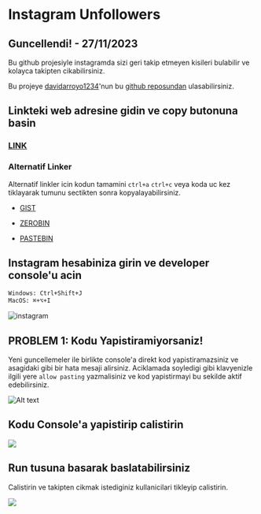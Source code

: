 # Instagram Unfollowers

## Guncellendi! - 27/11/2023

Bu github projesiyle instagramda sizi geri takip etmeyen kisileri bulabilir ve kolayca takipten cikabilirsiniz.

Bu projeye [davidarroyo1234](https://github.com/davidarroyo1234)'nun bu [github reposundan](https://github.com/davidarroyo1234/InstagramUnfollowers) ulasabilirsiniz.

## Linkteki web adresine gidin ve copy butonuna basin

### [LINK ](https://davidarroyo1234.github.io/InstagramUnfollowers/)

### Alternatif Linker

Alternatif linkler icin kodun tamamini `ctrl+a` `ctrl+c` veya koda uc kez tiklayarak tumunu sectikten sonra kopyalayabilirsiniz.

- [GIST](https://gist.githubusercontent.com/cobanov/5804dc3e9deb6b07ede82207102b5562/raw/2156dacc8727559654183757e5ef39b8ebb4010d/unfollowers)

- [ZEROBIN](https://zerobin.net/?505411b9c44fe0a7#ueNIjXVBswk+LdE/6jxYy8P9EWin24SrWI9FmDBWdIo=)

- [PASTEBIN](https://pastebin.com/qGB93W4B)

## Instagram hesabiniza girin ve developer console'u acin

```bash
Windows: Ctrl+Shift+J
MacOS: ⌘+⌥+I
```

![instagram](assets/instagram.png)

## PROBLEM 1: Kodu Yapistiramiyorsaniz!
Yeni guncellemeler ile birlikte console'a direkt kod yapistiramazsiniz ve asagidaki gibi bir hata mesaji alirsiniz. Aciklamada soyledigi gibi klavyenizle ilgili yere `allow pasting` yazmalisiniz ve kod yapistirmayi bu sekilde aktif edebilirsiniz.

![Alt text](assets/self-xss-console-warn.png)

## Kodu Console'a yapistirip calistirin

![](assets/insta3.png)

## Run tusuna basarak baslatabilirsiniz

Calistirin ve takipten cikmak istediginiz kullanicilari tikleyip calistirin.

![](assets/insta2.png)
